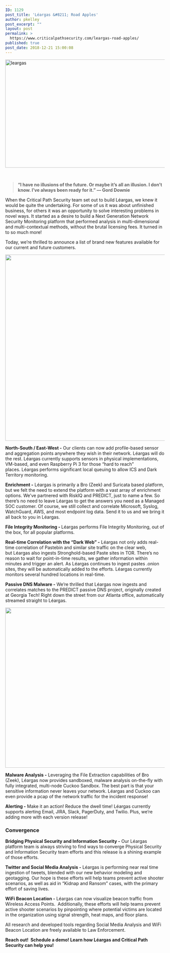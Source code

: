 ```yaml
---
ID: 1129
post_title: 'Léargas &#8211; Road Apples'
author: pkelley
post_excerpt: ""
layout: post
permalink: >
  https://www.criticalpathsecurity.com/leargas-road-apples/
published: true
post_date: 2018-12-21 15:00:08
---
```

<!-- wp:fl-builder/layout -->
<img src="https://www.criticalpathsecurity.com/wp-content/uploads/2018/12/leargas-1024x341.png" alt="leargas" itemprop="image" height="341" width="1024" title="leargas">
	<p>&nbsp;</p>
<blockquote><p><strong>“I have no illusions of the future. Or maybe it’s all an illusion. I don’t know. I’ve always been ready for it.” — Gord Downie</strong></p></blockquote>
<p>When the Critical Path Security team set out to build Léargas, we knew it would be quite the undertaking. For some of us it was about unfinished business, for others it was an opportunity to solve interesting problems in novel ways. It started as a desire to build a Next Generation Network Security Monitoring platform that performed analysis in multi-dimensional and multi-contextual methods, without the brutal licensing fees. It turned in to so much more!</p>
<p>Today, we’re thrilled to announce a list of brand new features available for our current and future customers.</p>
<p><img src="wp-content/uploads/2018/12/Suricata-1-1024x587.png" alt="" width="1024" height="587"></p>
<p><strong>North-South / East-West -</strong> Our clients can now add profile-based sensor and aggregation points anywhere they wish in their network.&nbsp;Léargas will do the rest.&nbsp;Léargas currently supports sensors in physical implementations, VM-based, and even Raspberry Pi 3 for those “hard to reach” places.&nbsp;Léargas performs significant local queuing to allow ICS and Dark Territory monitoring.</p>
<p><strong>Enrichment -</strong> Léargas is primarily a Bro (Zeek) and Suricata based platform, but we felt the need to extend the platform with a vast array of enrichment options. We’ve partnered with RiskIQ and PREDICT, just to name a few. So there’s no need to leave Léargas to get the answers you need as a Managed SOC customer. Of course, we still collect and correlate Microsoft, Syslog, WatchGuard, AWS, and most endpoint log data. Send it to us and we bring it all back to you in Léargas.</p>
<p><strong>File Integrity Monitoring -&nbsp;</strong>Léargas performs File Integrity Monitoring, out of the box, for all popular platforms.</p>
<p><strong>Real-time Correlation with the “Dark Web” -</strong> Léargas not only adds real-time correlation of Pastebin and similar site traffic on the clear web, but&nbsp;Léargas also ingests Stronghold-based Paste sites in TOR. There’s no reason to wait for point-in-time results, we gather information within minutes and trigger an alert. As&nbsp;Léargas continues to ingest pastes .onion sites, they will be automatically added to the efforts.&nbsp;Léargas currently monitors several hundred locations in real-time.</p>
<p><strong>Passive DNS Malware -</strong>&nbsp;We’re thrilled that Léargas now ingests and correlates matches to the PREDICT passive DNS project, originally created at Georgia Tech! Right down the street from our Atlanta office, automatically streamed straight to Léargas.</p>
<p><img src="https://www.criticalpathsecurity.com/wp-content/uploads/2018/12/Screen-Shot-2018-12-21-at-2.42.25-PM-1024x505.png" alt="" width="1024" height="505"></p>
<p><strong>Malware Analysis -</strong> Leveraging the File Extraction capabilities of Bro (Zeek),&nbsp;Léargas now provides sandboxed, malware analysis on-the-fly with fully integrated, multi-node Cuckoo Sandbox. The best part is that your sensitive information never leaves your network.&nbsp;Léargas and Cuckoo can even provide a pcap of the network traffic for the incident response!</p>
<p><strong>Alerting -</strong> Make it an action! Reduce the dwell time! Léargas currently supports alerting Email, JIRA, Slack, PagerDuty, and Twilio. Plus, we’re adding more with each version release!</p>
<h3>Convergence</h3>
<p><strong>Bridging Physical Security and Information Security -</strong> Our Léargas platform team is always striving to find ways to converge Physical Security and Information Security team efforts and this release is a shining example of those efforts.</p>
<p><strong>Twitter and Social Media Analysis -</strong> Léargas is performing near real time ingestion of tweets, blended with our new behavior modeling and geotagging. Our hope is these efforts will help teams prevent active shooter scenarios, as well as aid in “Kidnap and Ransom” cases, with the primary effort of saving lives.</p>
<p><strong>WiFi Beacon Location -</strong> Léargas can now visualize beacon traffic from Wireless Access Points.&nbsp; Additionally, these efforts will help teams prevent active shooter scenarios by pinpointing where potential victims are located in the organization using signal strength, heat maps, and floor plans.</p>
<p>All research and developed tools regarding Social Media Analysis and WiFi Beacon Location are freely available to Law Enforcement.</p>
<p><strong>Reach out!&nbsp; Schedule a demo! Learn how&nbsp;Léargas and Critical Path Security can help you!</strong></p>
<!-- /wp:fl-builder/layout -->